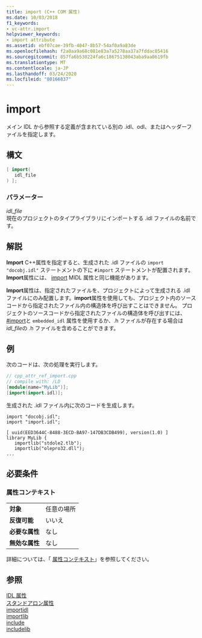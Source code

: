 ```yaml
---
title: import (C++ COM 属性)
ms.date: 10/03/2018
f1_keywords:
- vc-attr.import
helpviewer_keywords:
- import attribute
ms.assetid: ebf07cae-39fb-4047-8b57-54af0a9a83de
ms.openlocfilehash: f2a0aa9a68c081e83a7a5278aa37a7fddac85416
ms.sourcegitcommit: 857fa6b530224fa6c18675138043aba9aa0619fb
ms.translationtype: MT
ms.contentlocale: ja-JP
ms.lasthandoff: 03/24/2020
ms.locfileid: "80166837"
---
```

# <a name="import"></a>import

メイン IDL から参照する定義が含まれている別の .idl、odl、またはヘッダーファイルを指定します。

## <a name="syntax"></a>構文

```cpp
[ import(
   idl_file
) ];
```

### <a name="parameters"></a>パラメーター

*idl_file*<br/>
現在のプロジェクトのタイプライブラリにインポートする .idl ファイルの名前です。

## <a name="remarks"></a>解説

**Import** C++属性を指定すると、生成された .idl ファイルの `import "docobj.idl"` ステートメントの下に `#import` ステートメントが配置されます。 **Import**属性には、 [import](/windows/win32/Midl/import) MIDL 属性と同じ機能があります。

**Import**属性は、指定されたファイルを、プロジェクトによって生成される .idl ファイルにのみ配置します。**import**属性を使用しても、プロジェクト内のソースコードから指定されたファイル内の構造体を呼び出すことはできません。  プロジェクトのソースコードから指定されたファイルの構造体を呼び出すには、 [#import](../../preprocessor/hash-import-directive-cpp.md)と `embedded_idl` 属性を使用するか、.h ファイルが存在する場合は*idl_file*の .h ファイルを含めることができます。

## <a name="example"></a>例

次のコードは、次の処理を実行します。

```cpp
// cpp_attr_ref_import.cpp
// compile with: /LD
[module(name="MyLib")];
[import(import.idl)];
```

生成された .idl ファイル内に次のコードを生成します。

```
import "docobj.idl";
import "import.idl";

[ uuid(EED3644C-8488-3ECD-BA97-147DB3CDB499), version(1.0) ]
library MyLib {
   importlib("stdole2.tlb");
   importlib("olepro32.dll");
...
```

## <a name="requirements"></a>必要条件

### <a name="attribute-context"></a>属性コンテキスト

|||
|-|-|
|**対象**|任意の場所|
|**反復可能**|いいえ|
|**必要な属性**|なし|
|**無効な属性**|なし|

詳細については、「 [属性コンテキスト](cpp-attributes-com-net.md#contexts)」を参照してください。

## <a name="see-also"></a>参照

[IDL 属性](idl-attributes.md)<br/>
[スタンドアロン属性](stand-alone-attributes.md)<br/>
[importidl](importidl.md)<br/>
[importlib](importlib.md)<br/>
[include](include-cpp.md)<br/>
[includelib](includelib-cpp.md)
